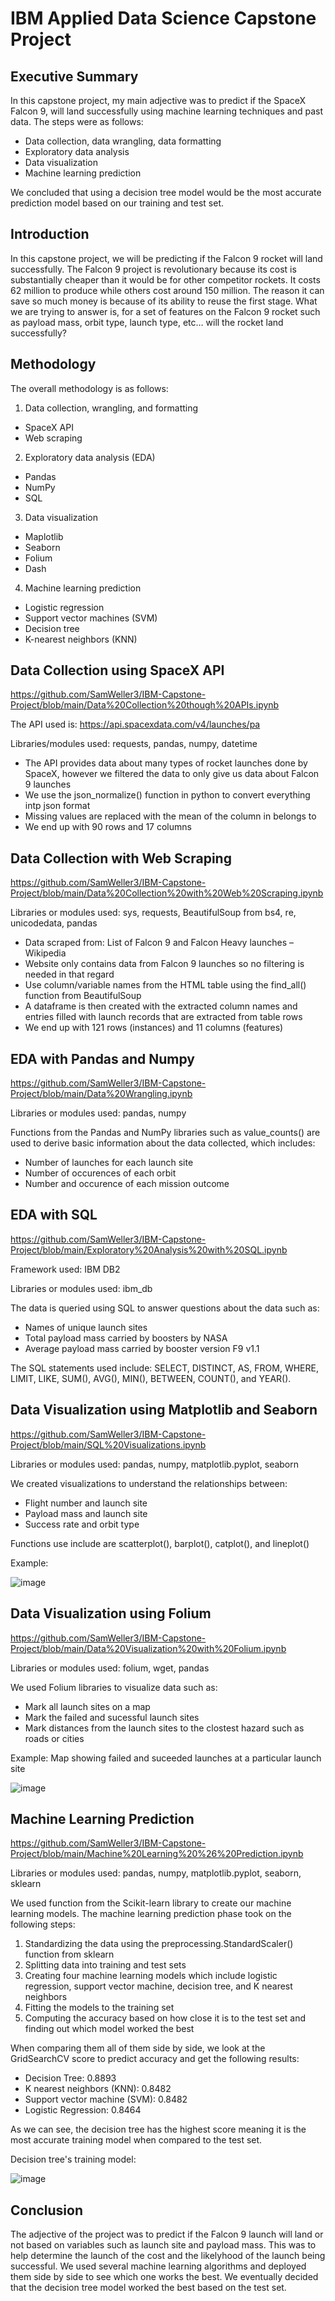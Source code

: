 # IBM Applied Data Science Capstone Project
## Executive Summary
In this capstone project, my main adjective was to predict if the SpaceX Falcon 9,  will land successfully using machine learning techniques and past data.
The steps were as follows:
- Data collection, data wrangling, data formatting
- Exploratory data analysis
- Data visualization
- Machine learning prediction

We concluded that using a decision tree model would be the most accurate prediction model based on our training and test set.

## Introduction
In this capstone project, we will be predicting if the Falcon 9 rocket will land successfully. The Falcon 9 project is revolutionary because its cost is substantially cheaper than it would be for other competitor rockets. It costs 62 million to produce while others cost around 150 million. The reason it can save so much money is because of its ability to reuse the first stage.
What we are trying to answer is, for a set of features on the Falcon 9 rocket such as payload mass, orbit type, launch type, etc… will the rocket land successfully?

## Methodology
The overall methodology is as follows:
1) Data collection, wrangling, and formatting
- SpaceX API
- Web scraping
2) Exploratory data analysis (EDA)
- Pandas
- NumPy
- SQL
3) Data visualization
- Maplotlib
- Seaborn
- Folium
- Dash
4) Machine learning prediction
- Logistic regression
- Support vector machines (SVM)
- Decision tree
- K-nearest neighbors (KNN)

## Data Collection using SpaceX API
https://github.com/SamWeller3/IBM-Capstone-Project/blob/main/Data%20Collection%20though%20APIs.ipynb

The API used is: https://api.spacexdata.com/v4/launches/pa

Libraries/modules used: requests, pandas, numpy, datetime
- The API provides data about many types of rocket launches done by SpaceX, however we filtered the data to only give us data about Falcon 9 launches
- We use the json_normalize() function in python to convert everything intp json format
- Missing values are replaced with the mean of the column in belongs to
- We end up with 90 rows and 17 columns

## Data Collection with Web Scraping
https://github.com/SamWeller3/IBM-Capstone-Project/blob/main/Data%20Collection%20with%20Web%20Scraping.ipynb

Libraries or modules used: sys, requests, BeautifulSoup from bs4, re, unicodedata, pandas

- Data scraped from: List of Falcon 9 and Falcon Heavy launches – Wikipedia
- Website only contains data from Falcon 9 launches so no filtering is needed in that regard
- Use column/variable names from the HTML table using the find_all() function from BeautifulSoup
- A dataframe is then created with the extracted column names and entries filled with launch records that are extracted from table rows
- We end up with 121 rows (instances) and 11 columns (features)

## EDA with Pandas and Numpy
https://github.com/SamWeller3/IBM-Capstone-Project/blob/main/Data%20Wrangling.ipynb

Libraries or modules used: pandas, numpy

Functions from the Pandas and NumPy libraries such as value_counts() are used to derive basic information about the data collected, which includes:
- Number of launches for each launch site
- Number of occurences of each orbit
- Number and occurence of each mission outcome

## EDA with SQL
https://github.com/SamWeller3/IBM-Capstone-Project/blob/main/Exploratory%20Analysis%20with%20SQL.ipynb

Framework used: IBM DB2

Libraries or modules used: ibm_db

The data is queried using SQL to answer questions about the data such as:
- Names of unique launch sites
- Total payload mass carried by boosters by NASA
- Average payload mass carried by booster version F9 v1.1

The SQL statements used include: SELECT, DISTINCT, AS, FROM, WHERE, LIMIT, LIKE, SUM(), AVG(), MIN(), BETWEEN, COUNT(), and YEAR().

## Data Visualization using Matplotlib and Seaborn
https://github.com/SamWeller3/IBM-Capstone-Project/blob/main/SQL%20Visualizations.ipynb

Libraries or modules used: pandas, numpy, matplotlib.pyplot, seaborn

We created visualizations to understand the relationships between:
- Flight number and launch site
- Payload mass and launch site
- Success rate and orbit type

Functions use include are scatterplot(), barplot(), catplot(), and lineplot()

Example:


![image](https://user-images.githubusercontent.com/123184681/236897690-f2322f75-3fef-4dba-99ef-69767bdb9e22.png)


## Data Visualization using Folium
https://github.com/SamWeller3/IBM-Capstone-Project/blob/main/Data%20Visualization%20with%20Folium.ipynb

Libraries or modules used: folium, wget, pandas

We used Folium libraries to visualize data such as:
- Mark all launch sites on a map
- Mark the failed and sucessful launch sites
- Mark distances from the launch sites to the clostest hazard such as roads or cities

Example: Map showing failed and suceeded launches at a particular launch site

![image](https://github.com/SamWeller3/IBM-Capstone-Project/assets/123184681/86913292-2ad7-4649-b8c2-6688733c60ab)


## Machine Learning Prediction
https://github.com/SamWeller3/IBM-Capstone-Project/blob/main/Machine%20Learning%20%26%20Prediction.ipynb

Libraries or modules used: pandas, numpy, matplotlib.pyplot, seaborn, sklearn

We used function from the Scikit-learn library to create our machine learning models. The machine learning prediction phase took on the following steps:

1. Standardizing the data using the preprocessing.StandardScaler() function from sklearn
2. Splitting data into training and test sets
3. Creating four machine learning models which include logistic regression, support vector machine, decision tree, and K nearest neighbors
4. Fitting the models to the training set
5. Computing the accuracy based on how close it is to the test set and finding out which model worked the best

When comparing them all of them side by side, we look at the GridSearchCV score to predict accuracy and get the following results:
- Decision Tree: 0.8893
- K nearest neighbors (KNN): 0.8482
- Support vector machine (SVM): 0.8482
- Logistic Regression: 0.8464

As we can see, the decision tree has the highest score meaning it is the most accurate training model when compared to the test set. 

Decision tree's training model:

![image](https://github.com/SamWeller3/IBM-Capstone-Project/assets/123184681/67be4b14-6e51-4fb6-bea3-8e49ee6fe4ec)


## Conclusion 

The adjective of the project was to predict if the Falcon 9 launch will land or not based on variables such as launch site and payload mass. This was to help determine the launch of the cost and the likelyhood of the launch being successful. We used several machine learning algorithms and deployed them side by side to see which one works the best. We eventually decided that the decision tree model worked the best based on the test set.

